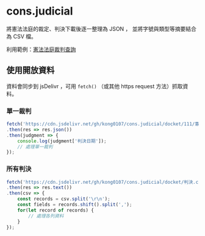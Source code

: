 # cons.judicial

將憲法法庭的裁定、判決下載後逐一整理為 JSON ，
並將字號與類型等摘要結合為 CSV 檔。

利用範例：[憲法法庭裁判查詢](http://kong0107.github.io/cons.judicial/)

## 使用開放資料
資料會同步到 jsDelivr ，可用 `fetch()` （或其他 https request 方法）抓取資料。

### 單一裁判
```js
fetch('https://cdn.jsdelivr.net/gh/kong0107/cons.judicial/docket/111/憲判/1.json')
.then(res => res.json())
.then(judgment => {
    console.log(judgment['判決日期']);
    // 處理單一裁判
});
```

### 所有判決
```js
fetch('https://cdn.jsdelivr.net/gh/kong0107/cons.judicial/docket/判決.csv')
.then(res => res.text())
.then(csv => {
    const records = csv.split('\r\n');
    const fields = records.shift().split(',');
    for(let record of records) {
        // 處理各列資料
    }
});
```
